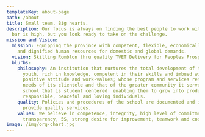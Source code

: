 ```yaml
---
templateKey: about-page
path: /about
title: Small team. Big hearts.
description: Our focus is always on finding the best people to work with. Our
  bar is high, but you look ready to take on the challenge.
mission and Vision:
  mission: Equipping the province with competent, flexible, economically stable
    and dignified human resources for domestic and global demands.
  vision: Skilling Romblon thru quality TVET Delivery for Peoples Prosperity
  blurbs:
    philosophy: An institution that nurtures the total development of the Filipino
      youth, rich in knowledge, competent in their skills and imbued with
      positive attitude and work-values; whose program and services reflect the
      needs of its clientele and that of the greater community it serves; a
      school that is student centered  enabling them to grow into producing,
      responsible, peaceful and loving individuals.
    quality: Policies and procedures of the school are documented and implemented to
      provide quality services.
    values: We believe in competence, integrity, high level of commitment,
      transparency, 5S, strong desire for improvement, teamwork and cooperation.
image: /img/org-chart.jpg
---
```

